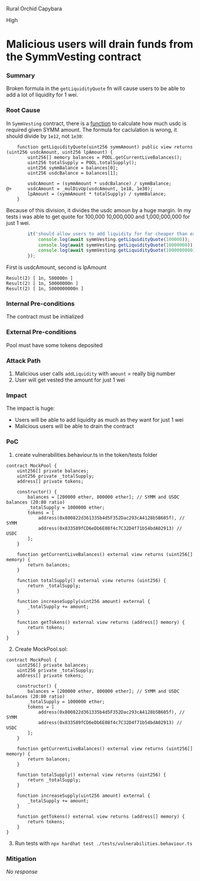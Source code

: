 Rural Orchid Capybara

High

# Malicious users will drain funds from the SymmVesting contract

### Summary

Broken formula in the `getLiquidityQuote` fn will cause users to be able to add a lot of liquidity for 1 wei. 

### Root Cause

In `SymmVesting` contract, there is a [function](https://github.com/sherlock-audit/2025-03-symm-io-stacking/blob/main/token/contracts/vesting/SymmVesting.sol#L254) to calculate how much usdc is required given SYMM amount. The formula for caclulation is wrong, it should divide by  `1e12`, not `1e30`:
```solidity
	function getLiquidityQuote(uint256 symmAmount) public view returns (uint256 usdcAmount, uint256 lpAmount) {
		uint256[] memory balances = POOL.getCurrentLiveBalances();
		uint256 totalSupply = POOL.totalSupply();
		uint256 symmBalance = balances[0];
		uint256 usdcBalance = balances[1];

		usdcAmount = (symmAmount * usdcBalance) / symmBalance;
@>		usdcAmount = _mulDivUp(usdcAmount, 1e18, 1e30);
		lpAmount = (symmAmount * totalSupply) / symmBalance;
	}
```


Because of this division, it divides the usdc amoun by a huge margin.
In my tests i was able to get quote for 100,000 10,000,000 and 1,000,000,000 for just 1 wei.

```typescript
        it('should allow users to add liquidity for far cheaper than expected', async () => {
            console.log(await symmVesting.getLiquidityQuote(100000));
            console.log(await symmVesting.getLiquidityQuote(10000000));
            console.log(await symmVesting.getLiquidityQuote(1000000000));
        });
```
First is usdcAmount, second is lpAmount
```text
Result(2) [ 1n, 500000n ]
Result(2) [ 1n, 50000000n ]
Result(2) [ 1n, 5000000000n ]

```

### Internal Pre-conditions

The contract must be initialized

### External Pre-conditions

Pool must have some tokens deposited

### Attack Path

1. Malicious user calls `addLiquidity` with `amount` = really big number
2. User will get vested the amount for just 1 wei

### Impact

The impact is huge:
- Users will be able to add liquidity as much as they want for just 1 wei
- Malicious users will be able to drain the contract

### PoC

1. create vulnerabilities.behaviour.ts in the token/tests folder
```solidity
contract MockPool {
    uint256[] private balances;
    uint256 private _totalSupply;
    address[] private tokens;

    constructor() {
        balances = [200000 ether, 800000 ether]; // SYMM and USDC balances (20:80 ratio)
        _totalSupply = 1000000 ether;
        tokens = [
            address(0x800822d361335b4d5F352Dac293cA4128b5B605f), // SYMM
            address(0x833589fCD6eDb6E08f4c7C32D4f71b54bdA02913) // USDC
        ];
    }

    function getCurrentLiveBalances() external view returns (uint256[] memory) {
        return balances;
    }

    function totalSupply() external view returns (uint256) {
        return _totalSupply;
    }

    function increaseSupply(uint256 amount) external {
        _totalSupply += amount;
    }

    function getTokens() external view returns (address[] memory) {
        return tokens;
    }
}
```
2. Create MockPool.sol:
```solidity
contract MockPool {
    uint256[] private balances;
    uint256 private _totalSupply;
    address[] private tokens;

    constructor() {
        balances = [200000 ether, 800000 ether]; // SYMM and USDC balances (20:80 ratio)
        _totalSupply = 1000000 ether;
        tokens = [
            address(0x800822d361335b4d5F352Dac293cA4128b5B605f), // SYMM
            address(0x833589fCD6eDb6E08f4c7C32D4f71b54bdA02913) // USDC
        ];
    }

    function getCurrentLiveBalances() external view returns (uint256[] memory) {
        return balances;
    }

    function totalSupply() external view returns (uint256) {
        return _totalSupply;
    }

    function increaseSupply(uint256 amount) external {
        _totalSupply += amount;
    }

    function getTokens() external view returns (address[] memory) {
        return tokens;
    }
}
```
3. Run tests with `npx hardhat test ./tests/vulnerabilities.behaviour.ts`

### Mitigation

_No response_